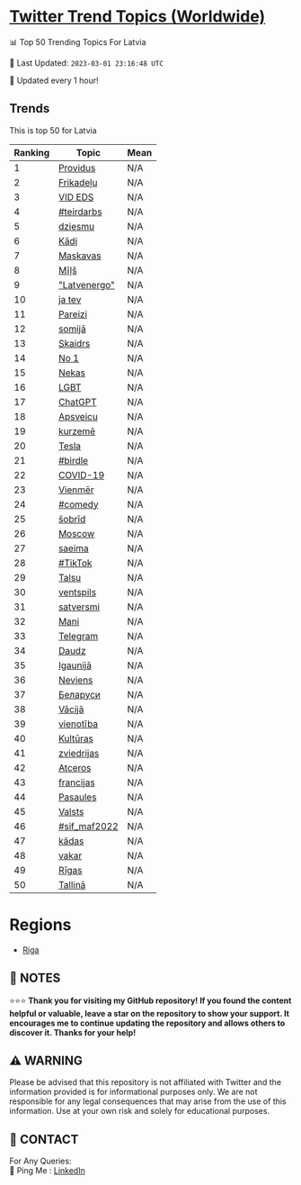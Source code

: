 [Twitter Trend Topics (Worldwide)](https://github.com/ErcinDedeoglu/Twitter-Trend-Topics)
==========


📊 Top 50 Trending Topics For Latvia

📆 Last Updated: `2023-03-01 23:16:48 UTC`

🔧 Updated every 1 hour!


## Trends

This is top 50 for Latvia

| Ranking | Topic | Mean |
| ------- | ------------ | ------------ |
| 1 | [Providus](http://twitter.com/search?q=Providus) | N/A |
| 2 | [Frikadeļu](http://twitter.com/search?q=Frikade%c4%bcu) | N/A |
| 3 | [VID EDS](http://twitter.com/search?q=VID+EDS) | N/A |
| 4 | [#teirdarbs](http://twitter.com/search?q=%23teirdarbs) | N/A |
| 5 | [dziesmu](http://twitter.com/search?q=dziesmu) | N/A |
| 6 | [Kādi](http://twitter.com/search?q=K%c4%81di) | N/A |
| 7 | [Maskavas](http://twitter.com/search?q=Maskavas) | N/A |
| 8 | [Mīļš](http://twitter.com/search?q=M%c4%ab%c4%bc%c5%a1) | N/A |
| 9 | ["Latvenergo"](http://twitter.com/search?q=%22Latvenergo%22) | N/A |
| 10 | [ja tev](http://twitter.com/search?q=ja+tev) | N/A |
| 11 | [Pareizi](http://twitter.com/search?q=Pareizi) | N/A |
| 12 | [somijā](http://twitter.com/search?q=somij%c4%81) | N/A |
| 13 | [Skaidrs](http://twitter.com/search?q=Skaidrs) | N/A |
| 14 | [No 1](http://twitter.com/search?q=No+1) | N/A |
| 15 | [Nekas](http://twitter.com/search?q=Nekas) | N/A |
| 16 | [LGBT](http://twitter.com/search?q=LGBT) | N/A |
| 17 | [ChatGPT](http://twitter.com/search?q=ChatGPT) | N/A |
| 18 | [Apsveicu](http://twitter.com/search?q=Apsveicu) | N/A |
| 19 | [kurzemē](http://twitter.com/search?q=kurzem%c4%93) | N/A |
| 20 | [Tesla](http://twitter.com/search?q=Tesla) | N/A |
| 21 | [#birdle](http://twitter.com/search?q=%23birdle) | N/A |
| 22 | [COVID-19](http://twitter.com/search?q=COVID-19) | N/A |
| 23 | [Vienmēr](http://twitter.com/search?q=Vienm%c4%93r) | N/A |
| 24 | [#comedy](http://twitter.com/search?q=%23comedy) | N/A |
| 25 | [šobrīd](http://twitter.com/search?q=%c5%a1obr%c4%abd) | N/A |
| 26 | [Moscow](http://twitter.com/search?q=Moscow) | N/A |
| 27 | [saeima](http://twitter.com/search?q=saeima) | N/A |
| 28 | [#TikTok](http://twitter.com/search?q=%23TikTok) | N/A |
| 29 | [Talsu](http://twitter.com/search?q=Talsu) | N/A |
| 30 | [ventspils](http://twitter.com/search?q=ventspils) | N/A |
| 31 | [satversmi](http://twitter.com/search?q=satversmi) | N/A |
| 32 | [Mani](http://twitter.com/search?q=Mani) | N/A |
| 33 | [Telegram](http://twitter.com/search?q=Telegram) | N/A |
| 34 | [Daudz](http://twitter.com/search?q=Daudz) | N/A |
| 35 | [Igaunijā](http://twitter.com/search?q=Igaunij%c4%81) | N/A |
| 36 | [Neviens](http://twitter.com/search?q=Neviens) | N/A |
| 37 | [Беларуси](http://twitter.com/search?q=%d0%91%d0%b5%d0%bb%d0%b0%d1%80%d1%83%d1%81%d0%b8) | N/A |
| 38 | [Vācijā](http://twitter.com/search?q=V%c4%81cij%c4%81) | N/A |
| 39 | [vienotība](http://twitter.com/search?q=vienot%c4%abba) | N/A |
| 40 | [Kultūras](http://twitter.com/search?q=Kult%c5%abras) | N/A |
| 41 | [zviedrijas](http://twitter.com/search?q=zviedrijas) | N/A |
| 42 | [Atceros](http://twitter.com/search?q=Atceros) | N/A |
| 43 | [francijas](http://twitter.com/search?q=francijas) | N/A |
| 44 | [Pasaules](http://twitter.com/search?q=Pasaules) | N/A |
| 45 | [Valsts](http://twitter.com/search?q=Valsts) | N/A |
| 46 | [#sif_maf2022](http://twitter.com/search?q=%23sif_maf2022) | N/A |
| 47 | [kādas](http://twitter.com/search?q=k%c4%81das) | N/A |
| 48 | [vakar](http://twitter.com/search?q=vakar) | N/A |
| 49 | [Rīgas](http://twitter.com/search?q=R%c4%abgas) | N/A |
| 50 | [Tallinā](http://twitter.com/search?q=Tallin%c4%81) | N/A |



# Regions

* [Riga](</Latvia/Riga.md>)



## 📝 NOTES

⭐⭐⭐ **Thank you for visiting my GitHub repository! If you found the content helpful or valuable, leave a star on the repository to show your support. It encourages me to continue updating the repository and allows others to discover it. Thanks for your help!**


## ⚠️ WARNING

Please be advised that this repository is not affiliated with Twitter and the information provided is for informational purposes only. We are not responsible for any legal consequences that may arise from the use of this information. Use at your own risk and solely for educational purposes.


## 📨 CONTACT

 For Any Queries:  
            🏓 Ping Me : [LinkedIn](https://www.linkedin.com/in/ercindedeoglu/)
